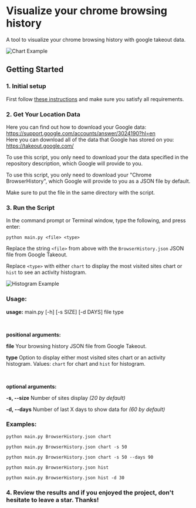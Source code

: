 # Visualize your chrome browsing history

A tool to visualize your chrome browsing history with google takeout data.

![Chart Example](https://i.imgur.com/K5BBJ3L.png)

## Getting Started

### 1. Initial setup

First follow [these instructions](https://gist.github.com/markmelnic/b5a6d399b2c08008c989829cbf9c3618) and make sure you satisfy all requirements.

### 2. Get Your Location Data

Here you can find out how to download your Google data: <https://support.google.com/accounts/answer/3024190?hl=en></br>
Here you can download all of the data that Google has stored on you: <https://takeout.google.com/>

To use this script, you only need to download your the data specified in the repository description, which Google will provide to you.

To use this script, you only need to download your "Chrome BrowserHistory", which Google will provide to you as a JSON file by default.

Make sure to put the file in the same directory with the script.

### 3. Run the Script

In the command prompt or Terminal window, type the following, and press enter:

```shell
python main.py <file> <type>
```

Replace the string `<file>` from above with the `BrowserHistory.json` JSON file from Google Takeout.

Replace `<type>` with either `chart` to display the most visited sites chart or `hist` to see an activity histogram.

![Histogram Example](https://i.imgur.com/fwYkMa5.png)

### Usage:

**usage:** main.py [-h] [-s SIZE] [-d DAYS] file type

<br>

**positional arguments:**

  __file__                  Your browsing history JSON file from Google Takeout.

  __type__                  Option to display either most visited sites chart or an activity histogram. Values: `chart` for chart and `hist` for histogram.

<br>

**optional arguments:**

  __-s, --size__            Number of sites display *(20 by default)*
  
  __-d, --days__            Number of last X days to show data for *(60 by default)*

### Examples:

```shell
python main.py BrowserHistory.json chart
```

```shell
python main.py BrowserHistory.json chart -s 50
```

```shell
python main.py BrowserHistory.json chart -s 50 --days 90
```

```shell
python main.py BrowserHistory.json hist
```

```shell
python main.py BrowserHistory.json hist -d 30
```

### 4. Review the results and if you enjoyed the project, don't hesitate to leave a star. Thanks!
